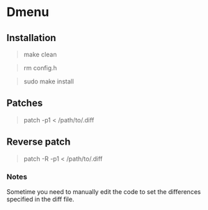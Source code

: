 # Dmenu

## Installation

> make clean

> rm config.h

> sudo make install

## Patches

> patch -p1 < /path/to/.diff

## Reverse patch

> patch -R -p1 < /path/to/.diff

### Notes

Sometime you need to manually edit the code to set the differences specified in the diff file.
